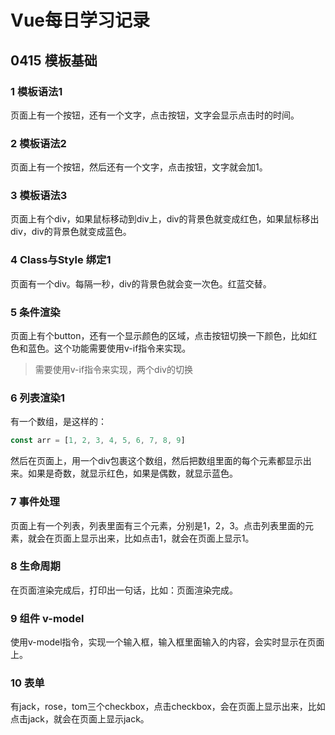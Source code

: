 # Vue每日学习记录

## 0415 模板基础

### 1 模板语法1

页面上有一个按钮，还有一个文字，点击按钮，文字会显示点击时的时间。

### 2 模板语法2

页面上有一个按钮，然后还有一个文字，点击按钮，文字就会加1。

### 3 模板语法3

页面上有个div，如果鼠标移动到div上，div的背景色就变成红色，如果鼠标移出div，div的背景色就变成蓝色。

### 4 Class与Style 绑定1

页面有一个div。每隔一秒，div的背景色就会变一次色。红蓝交替。

### 5 条件渲染

页面上有个button，还有一个显示颜色的区域，点击按钮切换一下颜色，比如红色和蓝色。这个功能需要使用v-if指令来实现。

> 需要使用v-if指令来实现，两个div的切换

### 6 列表渲染1

有一个数组，是这样的：

```js
const arr = [1, 2, 3, 4, 5, 6, 7, 8, 9]
```

然后在页面上，用一个div包裹这个数组，然后把数组里面的每个元素都显示出来。如果是奇数，就显示红色，如果是偶数，就显示蓝色。

### 7 事件处理

页面上有一个列表，列表里面有三个元素，分别是1，2，3。点击列表里面的元素，就会在页面上显示出来，比如点击1，就会在页面上显示1。

### 8 生命周期

在页面渲染完成后，打印出一句话，比如：页面渲染完成。

### 9 组件 v-model

使用v-model指令，实现一个输入框，输入框里面输入的内容，会实时显示在页面上。

### 10 表单

有jack，rose，tom三个checkbox，点击checkbox，会在页面上显示出来，比如点击jack，就会在页面上显示jack。
